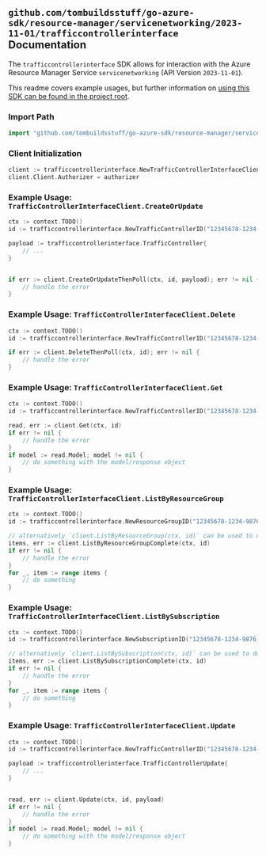 
## `github.com/tombuildsstuff/go-azure-sdk/resource-manager/servicenetworking/2023-11-01/trafficcontrollerinterface` Documentation

The `trafficcontrollerinterface` SDK allows for interaction with the Azure Resource Manager Service `servicenetworking` (API Version `2023-11-01`).

This readme covers example usages, but further information on [using this SDK can be found in the project root](https://github.com/tombuildsstuff/go-azure-sdk/tree/main/docs).

### Import Path

```go
import "github.com/tombuildsstuff/go-azure-sdk/resource-manager/servicenetworking/2023-11-01/trafficcontrollerinterface"
```


### Client Initialization

```go
client := trafficcontrollerinterface.NewTrafficControllerInterfaceClientWithBaseURI("https://management.azure.com")
client.Client.Authorizer = authorizer
```


### Example Usage: `TrafficControllerInterfaceClient.CreateOrUpdate`

```go
ctx := context.TODO()
id := trafficcontrollerinterface.NewTrafficControllerID("12345678-1234-9876-4563-123456789012", "example-resource-group", "trafficControllerValue")

payload := trafficcontrollerinterface.TrafficController{
	// ...
}


if err := client.CreateOrUpdateThenPoll(ctx, id, payload); err != nil {
	// handle the error
}
```


### Example Usage: `TrafficControllerInterfaceClient.Delete`

```go
ctx := context.TODO()
id := trafficcontrollerinterface.NewTrafficControllerID("12345678-1234-9876-4563-123456789012", "example-resource-group", "trafficControllerValue")

if err := client.DeleteThenPoll(ctx, id); err != nil {
	// handle the error
}
```


### Example Usage: `TrafficControllerInterfaceClient.Get`

```go
ctx := context.TODO()
id := trafficcontrollerinterface.NewTrafficControllerID("12345678-1234-9876-4563-123456789012", "example-resource-group", "trafficControllerValue")

read, err := client.Get(ctx, id)
if err != nil {
	// handle the error
}
if model := read.Model; model != nil {
	// do something with the model/response object
}
```


### Example Usage: `TrafficControllerInterfaceClient.ListByResourceGroup`

```go
ctx := context.TODO()
id := trafficcontrollerinterface.NewResourceGroupID("12345678-1234-9876-4563-123456789012", "example-resource-group")

// alternatively `client.ListByResourceGroup(ctx, id)` can be used to do batched pagination
items, err := client.ListByResourceGroupComplete(ctx, id)
if err != nil {
	// handle the error
}
for _, item := range items {
	// do something
}
```


### Example Usage: `TrafficControllerInterfaceClient.ListBySubscription`

```go
ctx := context.TODO()
id := trafficcontrollerinterface.NewSubscriptionID("12345678-1234-9876-4563-123456789012")

// alternatively `client.ListBySubscription(ctx, id)` can be used to do batched pagination
items, err := client.ListBySubscriptionComplete(ctx, id)
if err != nil {
	// handle the error
}
for _, item := range items {
	// do something
}
```


### Example Usage: `TrafficControllerInterfaceClient.Update`

```go
ctx := context.TODO()
id := trafficcontrollerinterface.NewTrafficControllerID("12345678-1234-9876-4563-123456789012", "example-resource-group", "trafficControllerValue")

payload := trafficcontrollerinterface.TrafficControllerUpdate{
	// ...
}


read, err := client.Update(ctx, id, payload)
if err != nil {
	// handle the error
}
if model := read.Model; model != nil {
	// do something with the model/response object
}
```
